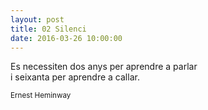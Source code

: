 ```yaml
---
layout: post
title: 02 Silenci
date: 2016-03-26 10:00:00
---
```


Es necessiten dos anys per aprendre a parlar<br />
i seixanta per aprendre a callar.

<small>Ernest Heminway</small>
